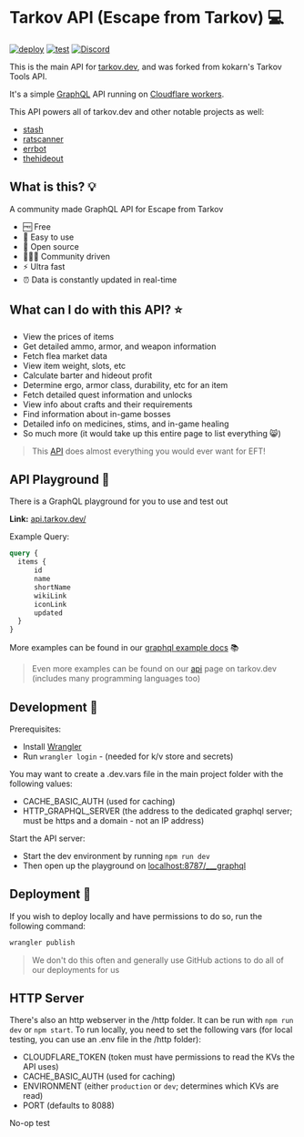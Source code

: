 # Tarkov API (Escape from Tarkov) 💻

[![deploy](https://github.com/the-hideout/tarkov-data-api/actions/workflows/deploy.yml/badge.svg)](https://github.com/the-hideout/tarkov-data-api/actions/workflows/deploy.yml) [![test](https://github.com/the-hideout/tarkov-api/actions/workflows/test.yml/badge.svg)](https://github.com/the-hideout/tarkov-api/actions/workflows/test.yml) [![Discord](https://img.shields.io/discord/956236955815907388?color=7388DA&label=Discord)](https://discord.gg/XPAsKGHSzH)

This is the main API for [tarkov.dev](https://tarkov.dev), and was forked from kokarn's Tarkov Tools API.

It's a simple [GraphQL](https://graphql.org/) API running on [Cloudflare workers](https://workers.cloudflare.com/).

This API powers all of tarkov.dev and other notable projects as well:

- [stash](https://github.com/the-hideout/stash)
- [ratscanner](https://github.com/RatScanner/RatScanner)
- [errbot](https://github.com/GrantBirki/errbot)
- [thehideout](https://play.google.com/store/apps/details?id=com.austinhodak.thehideout&hl=en_US&gl=US)

## What is this? 💡

A community made GraphQL API for Escape from Tarkov

- 🆓 Free
- 🔨 Easy to use
- 📖 Open source
- 🧑‍🤝‍🧑 Community driven
- ⚡ Ultra fast
- ⏰ Data is constantly updated in real-time

## What can I do with this API? ⭐

- View the prices of items
- Get detailed ammo, armor, and weapon information
- Fetch flea market data
- View item weight, slots, etc
- Calculate barter and hideout profit
- Determine ergo, armor class, durability, etc for an item
- Fetch detailed quest information and unlocks
- View info about crafts and their requirements
- Find information about in-game bosses
- Detailed info on medicines, stims, and in-game healing
- So much more (it would take up this entire page to list everything 😸)

> This [API](https://api.tarkov.dev/) does almost everything you would ever want for EFT!

## API Playground 🎾

There is a GraphQL playground for you to use and test out

**Link:** [api.tarkov.dev/](https://api.tarkov.dev/)

Example Query:

```graphql
query {
  items {
      id
      name
      shortName
      wikiLink
      iconLink
      updated
  }
}
```

More examples can be found in our [graphql example docs](./docs/graphql-examples.md) 📚

> Even more examples can be found on our [api](https://tarkov.dev/api/) page on tarkov.dev (includes many programming languages too)

## Development 🔨

Prerequisites:

- Install [Wrangler](https://github.com/cloudflare/wrangler)
- Run `wrangler login` - (needed for k/v store and secrets)

You may want to create a .dev.vars file in the main project folder with the following values:

- CACHE_BASIC_AUTH (used for caching)
- HTTP_GRAPHQL_SERVER (the address to the dedicated graphql server; must be https and a domain - not an IP address)

Start the API server:

- Start the dev environment by running `npm run dev`
- Then open up the playground on [localhost:8787/___graphql](http://127.0.0.1:8787/___graphql)

## Deployment 🚀

If you wish to deploy locally and have permissions to do so, run the following command:

```bash
wrangler publish
```

> We don't do this often and generally use GitHub actions to do all of our deployments for us

## HTTP Server

There's also an http webserver in the /http folder. It can be run with `npm run dev` or `npm start`. To run locally, you need to set the following vars (for local testing, you can use an .env file in the /http folder):

- CLOUDFLARE_TOKEN (token must have permissions to read the KVs the API uses)
- CACHE_BASIC_AUTH (used for caching)
- ENVIRONMENT (either `production` or `dev`; determines which KVs are read)
- PORT (defaults to 8088)

No-op test